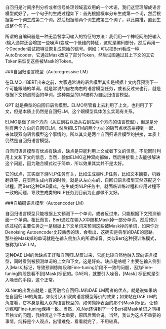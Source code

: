 自回归是时间序列分析或者信号处理领域喜欢用的一个术语，我们这里理解成语言模型就好了。一个句子的生成过程如下：首先根据概率分布生成第一个词，然后根据第一个词生成第二个词，然后根据前两个词生成第三个词了，以此类推，直到生成整个句子。

所谓的自编码器是一种无监督学习输入的特征的方法：我们用一个神经网络把输入(输入通常还会增加一些噪声)变成一个低维的特征，这就是编码部分。然后再用一个Decoder尝试把特征恢复成原始的信号。例如：可以把Bert看成一种AutoEncoder，它通过Mask改变了部分Token，然后试图通过其上下文的其它Token来恢复这些被Mask的Token。


###自回归语言模型（Autoregressive LM）

在ELMO／BERT出来之前，大家通常讲的语言模型其实是根据上文内容预测下一个可能跟随的单词，就是常说的自左向右的语言模型任务，或者反过来也行，就是根据下文预测前面的单词，这种类型的LM被称为自回归语言模型。

GPT 就是典型的自回归语言模型。ELMO尽管看上去利用了上文，也利用了下文，但是本质上仍然是自回归LM，这个跟模型具体怎么实现有关系。

ELMO是做了两个方向（从左到右以及从右到左两个方向的语言模型），但是是分别有两个方向的自回归LM，然后把LSTM的两个方向的隐节点状态拼接到一起，来体现双向语言模型这个事情的。所以其实是两个自回归语言模型的拼接，本质上仍然是自回归语言模型。

自回归语言模型有优点有缺点，缺点是只能利用上文或者下文的信息，不能同时利用上文和下文的信息，当然，貌似ELMO这种双向都做，然后拼接看上去能够解决这个问题，因为融合模式过于简单，所以效果其实并不是太好。

它的优点，其实跟下游NLP任务有关，比如生成类NLP任务，比如文本摘要，机器翻译等，在实际生成内容的时候，就是从左向右的，自回归语言模型天然匹配这个过程。而Bert这种DAE模式，在生成类NLP任务中，就面临训练过程和应用过程不一致的问题，导致生成类的NLP任务到目前为止都做不太好。

###自编码语言模型（Autoencoder LM）

自回归语言模型只能根据上文预测下一个单词，或者反过来，只能根据下文预测前面一个单词。相比而言，Bert通过在输入X中随机Mask掉一部分单词，然后预训练过程的主要任务之一是根据上下文单词来预测这些被Mask掉的单词，如果你对Denoising Autoencoder比较熟悉的话，会看出，这确实是典型的DAE的思路。那些被Mask掉的单词就是在输入侧加入的所谓噪音。类似Bert这种预训练模式，被称为DAE LM。

这种DAE LM的优缺点正好和自回归LM反过来，它能比较自然地融入双向语言模型，同时看到被预测单词的上文和下文，这是好处。缺点是啥呢？主要在输入侧引入[Mask]标记，导致预训练阶段和Fine-tuning阶段不一致的问题，因为Fine-tuning阶段是看不到[Mask]标记的。DAE吗，就要引入噪音，[Mask] 标记就是引入噪音的手段，这个正常。

XLNet的出发点就是：能否融合自回归LM和DAE LM两者的优点。就是说如果站在自回归LM的角度，如何引入和双向语言模型等价的效果；如果站在DAE LM的角度看，它本身是融入双向语言模型的，如何抛掉表面的那个[Mask]标记，让预训练和Fine-tuning保持一致。当然，XLNet还讲到了一个Bert被Mask单词之间相互独立的问题，我相信这个不太重要，原因后面会说。当然，我认为这点不重要的事情，纯粹是个人观点，出错难免，看看就完了，不用较真。